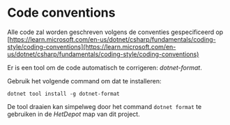 # Code conventions

Alle code zal worden geschreven volgens de conventies gespecificeerd op
[https://learn.microsoft.com/en-us/dotnet/csharp/fundamentals/coding-style/coding-conventions](https://learn.microsoft.com/en-us/dotnet/csharp/fundamentals/coding-style/coding-conventions)

Er is een tool om de code automatisch te corrigeren: _dotnet-format_.

Gebruik het volgende command om dat te installeren:

`dotnet tool install -g dotnet-format`

De tool draaien kan simpelweg door het command `dotnet format` te gebruiken in de _HetDepot_ map van dit project.